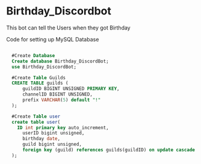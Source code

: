 # Birthday_Discordbot

This bot can tell the Users when they got Birthday

Code for setting up MySQL Database
~~~~sql

  #Create Database
  Create database Birthday_DiscordBot;
  use Birthday_DiscordBot;

  #Create Table Guilds
  CREATE TABLE guilds (
      guildID BIGINT UNSIGNED PRIMARY KEY,
      channelID BIGINT UNSIGNED,
      prefix VARCHAR(5) default "!"
  );

  #Create Table user
  create table user(
  	ID int primary key auto_increment,
      userID bigint unsigned,
      birthday date,
      guild bigint unsigned,
      foreign key (guild) references guilds(guildID) on update cascade on delete cascade
  );

~~~~
